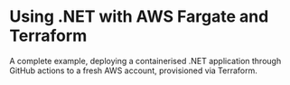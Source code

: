 # Using .NET with AWS Fargate and Terraform

A complete example, deploying a containerised .NET application through GitHub actions to a fresh AWS account, provisioned via Terraform. 